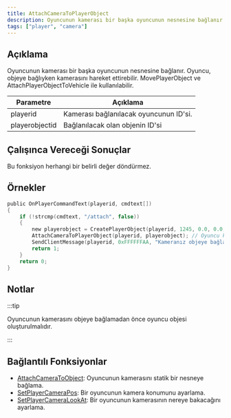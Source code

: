 ```yaml
---
title: AttachCameraToPlayerObject
description: Oyuncunun kamerası bir başka oyuncunun nesnesine bağlanır.
tags: ["player", "camera"]
---
```


## Açıklama

Oyuncunun kamerası bir başka oyuncunun nesnesine bağlanır. 
Oyuncu, objeye bağlıyken kamerasını hareket ettirebilir. MovePlayerObject ve AttachPlayerObjectToVehicle ile kullanılabilir.

| Parametre      | Açıklama                                                                       |
| -------------- | ------------------------------------------------------------------------------ |
| playerid       | Kamerası bağlanılacak oyuncunun ID'si.                                         |
| playerobjectid | Bağlanılacak olan objenin ID'si                                                |

## Çalışınca Vereceği Sonuçlar

Bu fonksiyon herhangi bir belirli değer döndürmez.

## Örnekler

```c
public OnPlayerCommandText(playerid, cmdtext[])
{
    if (!strcmp(cmdtext, "/attach", false))
    {
        new playerobject = CreatePlayerObject(playerid, 1245, 0.0, 0.0, 3.0, 0.0, 0.0, 0.0); // Obje ayrı olarak komutu kullanaN oyuncu için oluşturuldu.
        AttachCameraToPlayerObject(playerid, playerobject); // Oyuncu kamerası, oyuncu objesiyle bağlandı.
        SendClientMessage(playerid, 0xFFFFFFAA, "Kameranız objeye bağlanmıştır.");
        return 1;
    }
    return 0;
}
```

## Notlar

:::tip

Oyuncunun kamerasını objeye bağlamadan önce oyuncu objesi oluşturulmalıdır.

:::

## Bağlantılı Fonksiyonlar

- [AttachCameraToObject](AttachCameraToObject): Oyuncunun kamerasını statik bir nesneye bağlama.
- [SetPlayerCameraPos](SetPlayerCameraPos): Bir oyuncunun kamera konumunu ayarlama.
- [SetPlayerCameraLookAt](SetPlayerCameraLookAt): Bir oyuncunun kamerasının nereye bakacağını ayarlama.
